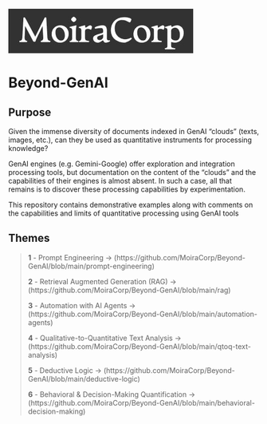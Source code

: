  ![MoiraCorp logo](/assets/images/MoiraCorp_Capture.jpg)
# Beyond-GenAI

## Purpose

Given the immense diversity of documents indexed in GenAI “clouds” (texts, images, etc.), can they be used as quantitative instruments for processing knowledge?

GenAI engines (e.g. Gemini-Google) offer exploration and integration processing tools, but documentation on the content of the “clouds” and the capabilities of their engines is almost absent. In such a case,
all that remains is to discover these processing capabilities by experimentation.

This repository contains demonstrative examples along with comments on the capabilities and limits of quantitative processing using GenAI tools

## Themes

> <p><strong> 1</strong> - Prompt Engineering -> (https://github.com/MoiraCorp/Beyond-GenAI/blob/main/prompt-engineering)</p>
> <p><strong> 2</strong> - Retrieval Augmented Generation (RAG) -> (https://github.com/MoiraCorp/Beyond-GenAI/blob/main/rag)</p>
> <p><strong> 3</strong> - Automation with AI Agents -> (https://github.com/MoiraCorp/Beyond-GenAI/blob/main/automation-agents)</p>
> <p><strong> 4</strong> - Qualitative-to-Quantitative Text Analysis -> (https://github.com/MoiraCorp/Beyond-GenAI/blob/main/qtoq-text-analysis)</p>
> <p><strong> 5</strong> - Deductive Logic -> (https://github.com/MoiraCorp/Beyond-GenAI/blob/main/deductive-logic)</p>
> <p><strong> 6</strong> - Behavioral & Decision-Making Quantification -> (https://github.com/MoiraCorp/Beyond-GenAI/blob/main/behavioral-decision-making)</p>





